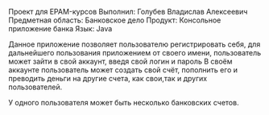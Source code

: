 Проект для EPAM-курсов
Выполнил: Голубев Владислав Алексеевич
Предметная область: Банковское дело
Продукт: Консольное приложение банка
Язык: Java

Данное приложение позволяет пользователю регистрировать себя, для 
дальнейшего пользования приложением от своего имени,
пользователь может зайти в свой аккаунт, введя свой логин и пароль
В своём аккаунте пользователь может создать свой счёт, пополнить его
и преводить деньги на другие счета, как свои,так и других пользователей.

У одного пользователя может быть несколько банковских счетов.
